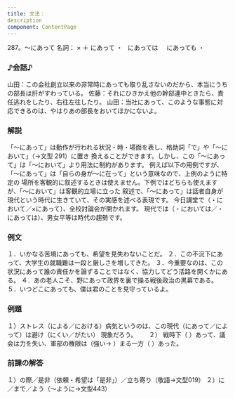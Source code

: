 ```yaml
---
title: 文法：
description
component: ContentPage
---
```



287。～にあって
名詞： × ＋ にあって ・
  にあっては  
  にあっても ・
### ♪会話♪
山田：この会社創立以来の非常時にあっても取り乱さないのだから、本当にうちの部長は肝がすわっている。 佐藤：それにひきかえ他の幹部連中ときたら、責任逃れをしたり、右往左往したり。 山田：当社にあって、このような事態に対応できるのは、やはりあの部長をおいてほかにないよ。
### 解説
「～にあって」は動作が行われる状況・時・場面を表し、格助詞「で」や「～において」（→文型 291）に置き 換えることができます。しかし、この「～にあって」は「～において」より用法に制約があります。
例えば以下の用例ですが、「～にあって」は「自らの身が～に在って」という意味なので、上例のように特定の 場所を客観的に叙述するときは使えません。下例ではどちらも使えますが、「～において」は客観的立場に立った 叙述で、「～にあって」は話者自身が現代という時代に生きていて、その実感を述べる表現です。
今日講堂で（・において／×にあって）、全校討論会が開かれます。 現代では（・においては／・にあっては）、男女平等は時代の趨勢です。
### 例文
１．いかなる苦境にあっても、希望を見失わないことだ。
２．この不況下にあって、大学生の就職難は一段と厳しさを増してきた。
３．今重要なのは、この状況にあって誰の責任かを論ずることではなく、協力してどう活路を開くかにある。
４．あの老人こそ、野にあって政界を裏で操る戦後政治の黒幕である。
５．いつどこにあっても、僕は君のことを見守っているよ。
### 例題
１）ストレス（による／における）病気というのは、この現代（にあって／によって）は避け（にくい／がたい）
現象だろう。      
２） 戦時下（ ）あって、議会は力を失い、軍部の権限は（強い→ ）まる一方（ ）あった。
### 前課の解答
１）の際／是非（依頼・希望は「是非」）／立ち寄り（敬語→文型019）
２）に／まで／よう（～ように→文型443）
